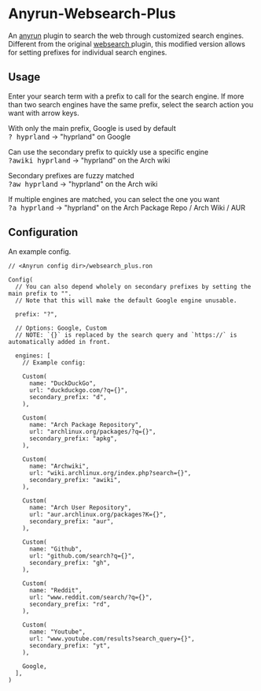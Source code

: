 # Anyrun-Websearch-Plus
An [anyrun](https://github.com/Kirottu/anyrun) plugin to search the web through customized search engines. Different from the original [ websearch ](https://github.com/Kirottu/anyrun/tree/master/plugins/websearch) plugin, this modified version allows for setting prefixes for individual search engines.

## Usage

Enter your search term with a prefix to call for the search engine. If more than two search engines have the same prefix, select the search action you want with arrow keys.

With only the main prefix, Google is used by default<br>
<kbd>? hyprland</kbd> → "hyprland" on Google

Can use the secondary prefix to quickly use a specific engine<br>
<kbd>?awiki hyprland</kbd> → "hyprland" on the Arch wiki

Secondary prefixes are fuzzy matched<br>
<kbd>?aw hyprland</kbd> → "hyprland" on the Arch wiki

If multiple engines are matched, you can select the one you want<br>
<kbd>?a hyprland</kbd> → "hyprland" on the Arch Package Repo / Arch Wiki / AUR

## Configuration

An example config.

```ron
// <Anyrun config dir>/websearch_plus.ron

Config(
  // You can also depend wholely on secondary prefixes by setting the main prefix to "".
  // Note that this will make the default Google engine unusable.

  prefix: "?",

  // Options: Google, Custom
  // NOTE: `{}` is replaced by the search query and `https://` is automatically added in front.

  engines: [
    // Example config:

    Custom(
      name: "DuckDuckGo",
      url: "duckduckgo.com/?q={}",
      secondary_prefix: "d",
    ),

    Custom(
      name: "Arch Package Repository",
      url: "archlinux.org/packages/?q={}",
      secondary_prefix: "apkg",
    ),

    Custom(
      name: "Archwiki",
      url: "wiki.archlinux.org/index.php?search={}",
      secondary_prefix: "awiki",
    ),

    Custom(
      name: "Arch User Repository",
      url: "aur.archlinux.org/packages?K={}",
      secondary_prefix: "aur",
    ),

    Custom(
      name: "Github",
      url: "github.com/search?q={}",
      secondary_prefix: "gh",
    ),

    Custom(
      name: "Reddit",
      url: "www.reddit.com/search/?q={}",
      secondary_prefix: "rd",
    ),

    Custom(
      name: "Youtube",
      url: "www.youtube.com/results?search_query={}",
      secondary_prefix: "yt",
    ),

    Google,
  ],
)
```

